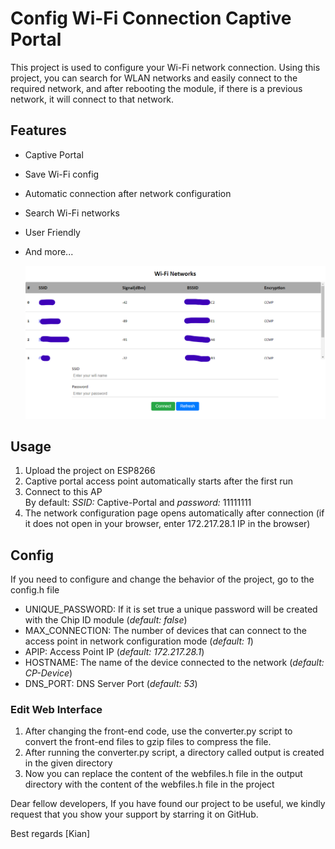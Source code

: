 # Config Wi-Fi Connection Captive Portal

This project is used to configure your Wi-Fi network connection. Using this project, you can search for WLAN networks and easily connect to the required network, and after rebooting the module, if there is a previous network, it will connect to that network.

## Features
- Captive Portal
- Save Wi-Fi config
- Automatic connection after network configuration 
- Search Wi-Fi networks
- User Friendly
- And more...

  ![](screens/screen01.png)

## Usage
1. Upload the project on ESP8266
2. Captive portal access point automatically starts after the first run
3. Connect to this AP\
By default: 
*SSID:* Captive-Portal and *password:* 11111111
4. The network configuration page opens automatically after connection (if it does not open in your browser, enter 172.217.28.1 IP in the browser)

## Config
If you need to configure and change the behavior of the project, go to the config.h file

- UNIQUE_PASSWORD: If it is set true a unique password will be created with the Chip ID module (*default: false*)
- MAX_CONNECTION: The number of devices that can connect to the access point in network configuration mode (*default: 1*)
- APIP: Access Point IP (*default: 172.217.28.1*)
- HOSTNAME: The name of the device connected to the network (*default: CP-Device*)
- DNS_PORT:  DNS Server Port (*default: 53*)

### Edit Web Interface
1. After changing the front-end code, use the converter.py script to convert the front-end files to gzip files to compress the file.
2. After running the converter.py script, a directory called output is created in the given directory
3. Now you can replace the content of the webfiles.h file in the output directory with the content of the webfiles.h file in the project

Dear fellow developers,
If you have found our project to be useful, we kindly request that you show your support by starring it on GitHub.

Best regards
[Kian]